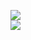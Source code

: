 [![](https://img.shields.io/badge/Made%20With-Github%20Spray-lightgrey.svg?style=for-the-badge&logo=github)](https://github.com/Annihil/github-spray#4665)  
[![](https://i.imgur.com/2DrTn0Z.gif)](https://github.com/Annihil/github-spray)